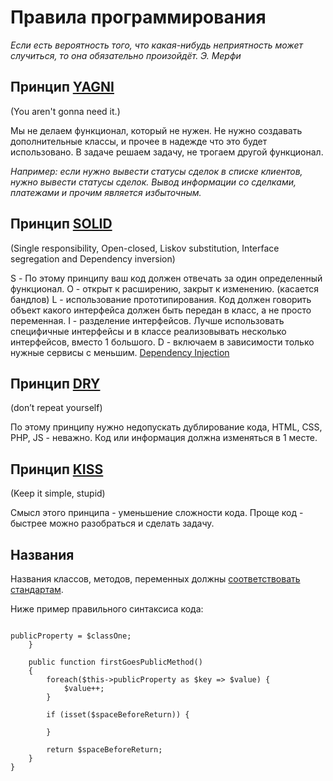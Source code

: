 Правила программирования
========================

*Если есть вероятность того, что какая-нибудь неприятность может случиться, то она обязательно произойдёт. Э. Мерфи* 

Принцип [YAGNI](http://en.wikipedia.org/wiki/You_aren%27t_gonna_need_it)
-------------
(You aren't gonna need it.)

Мы не делаем функционал, который не нужен. Не нужно создавать дополнительные классы, и прочее в надежде что это будет использовано.
В задаче решаем задачу, не трогаем другой функционал.

*Например: если нужно вывести статусы сделок в списке клиентов, нужно вывести статусы сделок. 
Вывод информации со сделками, платежами и прочим является избыточным.*

Принцип [SOLID](http://en.wikipedia.org/wiki/SOLID_%28object-oriented_design%29)
-------------
(Single responsibility, Open-closed, Liskov substitution, Interface segregation and Dependency inversion)

S - По этому принципу ваш код должен отвечать за один определенный функционал.
O - открыт к расширению, закрыт к изменению. (касается бандлов)
L - использование прототипирования. Код должен говорить объект какого интерфейса должен быть передан в класс, а не просто переменная.
I - разделение интерфейсов. Лучше использовать специфичные интерфейсы и в классе реализовывать несколько интерфейсов, вместо 1 большого.
D - включаем в зависимости только нужные сервисы с меньшим. [Dependency Injection](http://en.wikipedia.org/wiki/Dependency_injection)

Принцип [DRY](http://en.wikipedia.org/wiki/Don%27t_repeat_yourself)
-------------
(don’t repeat yourself)

По этому принципу нужно недопускать дублирование кода, HTML, CSS, PHP, JS - неважно. Код или информация должна изменяться в 1 месте.

Принцип [KISS](http://en.wikipedia.org/wiki/Don%27t_repeat_yourself)
-------------
(Keep it simple, stupid)

Смысл этого принципа - уменьшение сложности кода. Проще код - быстрее можно разобраться и сделать задачу.

Названия
-------------

Названия классов, методов, переменных должны [соответствовать стандартам](https://github.com/php-fig/fig-standards/tree/master/accepted).

Ниже пример правильного синтаксиса кода:

<pre><code>
<?php

namespace Vendor\Package\Feature[\Class]

use Vendor\Package\Feature\ClassOne;

class CamelCaseNaming
{
    const UPPER_CASE_CONSTANT = 1;
    const CONSTANTS_ABOVE_ALL = 2;

    public $publicProperty;

    protected $thenProtectedProperty;

    private $lastIsPrivateProperty;

    public function __construct(ClassOne $classOne)
    {
        $this->publicProperty = $classOne;
    }

    public function firstGoesPublicMethod()
    {
        foreach($this->publicProperty as $key => $value) {
            $value++;
        }
        
        if (isset($spaceBeforeReturn)) {
        
        }

        return $spaceBeforeReturn;
    }
}

</code></pre>
